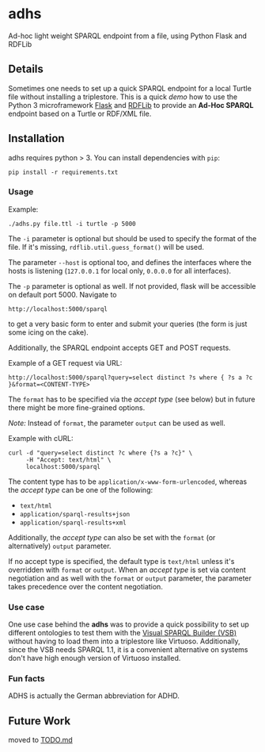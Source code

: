 # adhs
Ad-hoc light weight SPARQL endpoint from a file, using Python Flask and RDFLib

## Details
Sometimes one needs to set up a quick SPARQL endpoint for a local Turtle file without installing a triplestore. This is a quick *demo* how to use the Python 3 microframework [Flask](http://flask.pocoo.org/) and [RDFLib](https://github.com/RDFLib) to provide an **Ad-Hoc SPARQL** endpoint based on a Turtle or RDF/XML file.

## Installation

adhs requires python > 3. You can install dependencies with `pip`:

```
pip install -r requirements.txt
```

### Usage

Example:
```
./adhs.py file.ttl -i turtle -p 5000
```

The `-i` parameter is optional but should be used to specify the format of the file. If it's missing, `rdflib.util.guess_format()` will be used.

The parameter `--host` is optional too, and defines the interfaces where the hosts is listening (`127.0.0.1` for local only, `0.0.0.0` for all interfaces).

The `-p` parameter is optional as well. If not provided, flask will be accessible on default port 5000. Navigate to

```
http://localhost:5000/sparql
```

to get a very basic form to enter and submit your queries (the form is just some icing on the cake).

Additionally, the SPARQL endpoint accepts GET and POST requests.

Example of a GET request via URL:

```
http://localhost:5000/sparql?query=select distinct ?s where { ?s a ?c }&format=<CONTENT-TYPE>
```

The `format` has to be specified via the _accept type_ (see below) but in future there might be more fine-grained options.

_Note:_ Instead of `format`, the parameter `output` can be used as well.

Example with cURL:

```
curl -d "query=select distinct ?c where {?s a ?c}" \
     -H "Accept: text/html" \
     localhost:5000/sparql
```

The content type has to be `application/x-www-form-urlencoded`, whereas the _accept type_ can be one of the following:

* `text/html`
* `application/sparql-results+json`
* `application/sparql-results+xml`

Additionally, the _accept type_ can also be set with the `format` (or alternatively) `output` parameter.

If no accept type is specified, the default type is `text/html` unless it's overridden with `format` or `output`. When an _accept type_ is set via content negotiation and as well with the `format` or `output` parameter, the parameter takes precedence over the content negotiation.

### Use case

One use case behind the **adhs** was to provide a quick possibility to set up different ontologies to test them with the [Visual SPARQL Builder (VSB)](https://github.com/leipert/vsb) without having to load them into a triplestore like Virtuoso. Additionally, since the VSB needs SPARQL 1.1, it is a convenient alternative on systems don't have high enough version of Virtuoso installed.

### Fun facts

ADHS is actually the German abbreviation for ADHD.

## Future Work

moved to [TODO.md](TODO.md)
